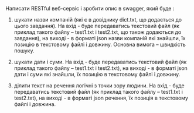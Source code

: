 Написати RESTful веб-сервіс і зробити опис в swagger, який буде :

1)	шукати назви компаній (які є в довіднику dict.txt, що додається до цього завдання). На вхід - буде передаватись текстовий файл (як приклад такого файлу – test1.txt і test2.txt, що також додаються до завдання), на виході - в форматі json назви компаній які знайшли, їх позицію в текстовому файлі і довжину. Основна вимога – швидкість пошуку.

2)	шукати дати і суми. На вхід - буде передаватись текстовий файл (як приклад такого файлу – test1.txt і test2.txt), на виході - в форматі json дати і суми які знайшли, їх позицію в текстовому файлі і довжину.

3)	ділити текст на речення логічні з точки зору людини. На вхід - буде передаватись текстовий файл (як приклад такого файлу – test1.txt і test2.txt), на виході - в форматі json речення, їх позиція в текстовому файлі і довжина. 